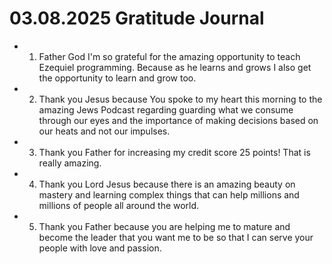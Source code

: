 # 03.08.2025 Gratitude Journal

- 1. Father God I'm so grateful for the amazing opportunity to teach Ezequiel programming. Because as he learns and grows I also get the opportunity to learn and grow too.
- 2. Thank you Jesus because You spoke to my heart this morning to the amazing Jews Podcast regarding guarding what we consume through our eyes and the importance of making decisions based on our heats and not our impulses.
- 3. Thank you Father for increasing my credit score 25 points! That is really amazing.
- 4. Thank you Lord Jesus because there is an amazing beauty on mastery and learning complex things that can help millions and millions of people all around the world.
- 5. Thank you Father because you are helping me to mature and become the leader that you want me to be so that I can serve your people with love and passion.
